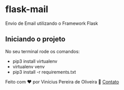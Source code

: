 # flask-mail
Envio de Email utilizando o Framework Flask

## Iniciando o projeto
No seu terminal rode os comandos:
* pip3 install virtualenv
* virtualenv venv
* pip3 install -r requirements.txt

Feito com ♥ por Vinícius Pereira de Oliveira :wave: [Contato](https://www.linkedin.com/in/vinicius-dev/)
